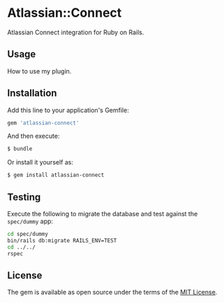 # Atlassian::Connect
Atlassian Connect integration for Ruby on Rails.

## Usage
How to use my plugin.

## Installation
Add this line to your application's Gemfile:

```ruby
gem 'atlassian-connect'
```

And then execute:
```bash
$ bundle
```

Or install it yourself as:
```bash
$ gem install atlassian-connect
```

## Testing
Execute the following to migrate the database and test against the `spec/dummy` app:

```bash
cd spec/dummy
bin/rails db:migrate RAILS_ENV=TEST
cd ../../
rspec
```

## License
The gem is available as open source under the terms of the [MIT License](https://opensource.org/licenses/MIT).
